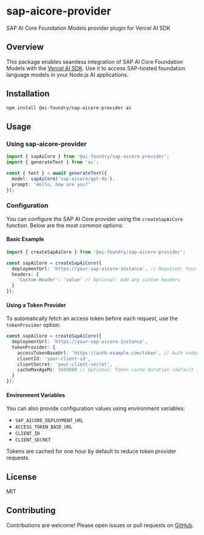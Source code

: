 # sap-aicore-provider

SAP AI Core Foundation Models provider plugin for Vercel AI SDK

## Overview

This package enables seamless integration of SAP AI Core Foundation Models with the [Vercel AI SDK](https://sdk.vercel.ai/). Use it to access SAP-hosted foundation language models in your Node.js AI applications.

## Installation

```sh
npm install @ai-foundry/sap-aicore-provider ai
```

## Usage

### Using sap-aicore-provider

```ts
import { sapAiCore } from '@ai-foundry/sap-aicore-provider';
import { generateText } from 'ai';

const { text } = await generateText({
  model: sapAiCore('sap-aicore/gpt-4o'),
  prompt: 'Hello, how are you?'
});
```

### Configuration

You can configure the SAP AI Core provider using the `createSapAiCore` function. Below are the most common options:

#### Basic Example

```ts
import { createSapAiCore } from '@ai-foundry/sap-aicore-provider';

const sapAiCore = createSapAiCore({
  deploymentUrl: 'https://your-sap-aicore-instance', // Required: Your SAP AI Core deployment URL
  headers: {
    'Custom-Header': 'value' // Optional: Add any custom headers
  }
});
```

#### Using a Token Provider

To automatically fetch an access token before each request, use the `tokenProvider` option:

```ts
const sapAiCore = createSapAiCore({
  deploymentUrl: 'https://your-sap-aicore-instance',
  tokenProvider: {
    accessTokenBaseUrl: 'https://auth.example.com/token', // Auth endpoint
    clientId: 'your-client-id',
    clientSecret: 'your-client-secret',
    cacheMaxAgeMs: 3600000 // Optional: Token cache duration (default 1h)
  }
});
```

#### Environment Variables

You can also provide configuration values using environment variables:

- `SAP_AICORE_DEPLOYMENT_URL`
- `ACCESS_TOKEN_BASE_URL`
- `CLIENT_ID`
- `CLIENT_SECRET`

Tokens are cached for one hour by default to reduce token provider requests.

## License

MIT

## Contributing

Contributions are welcome! Please open issues or pull requests on [GitHub](https://github.com/adrianhdezm/sap-aicore-provider).

